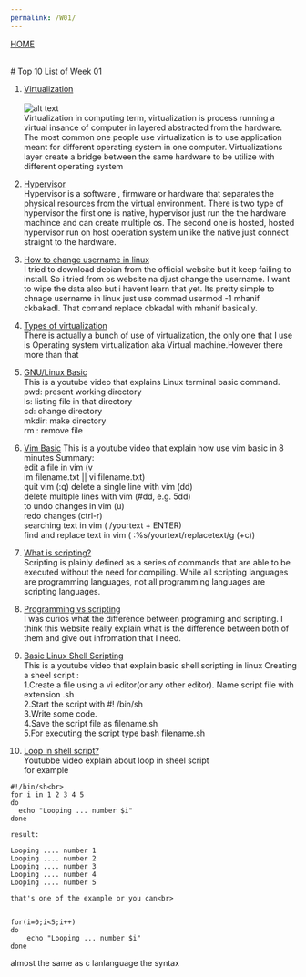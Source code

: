 ```yaml
---
permalink: /W01/
---
```

[HOME](../)

<br>
# Top 10 List of Week 01

1. [Virtualization](https://www.youtube.com/watch?v=iBI31dmqSX0)<br><br>
![alt text](https://resources.infosecinstitute.com/wp-content/uploads/1-123.png) <br>
Virtualization in computing term, virtualization is process running a virtual insance of computer in layered abstracted from the hardware. The most common one people use virtualization is to use application meant for different operating system in one computer. Virtualizations layer create a bridge between the same hardware to be utilize with different operating system 
  
2. [Hypervisor](https://en.wikipedia.org/wiki/Hypervisor)<br>
Hypervisor is a software , firmware or hardware that separates the physical resources from the virtual environment. There is two type of hypervisor the first one is native, hypervisor just run the the hardware machince and can create multiple os. The second one is hosted, hosted hypervisor run on host operation system unlike the native just connect straight to the hardware. 

3. [How to change username in linux](https://www.youtube.com/watch?v=ee2yz41L_3w)<br>
I tried to download debian from the official website but it keep failing to install. So i tried from os website na djust change the username. I want to wipe the data also but i havent learn that yet. Its pretty simple to chnage username in linux just use commad usermod -1 mhanif ckbakadl. That comand replace cbkadal with mhanif basically. 

4. [Types of virtualization](https://www.kelsercorp.com/blog/the-7-types-of-virtualization)<br>
There is actually a bunch of use of virtualization, the only one that I use is Operating system virtualization aka Virtual machine.However there more than that 

5. [GNU/Linux Basic](https://www.youtube.com/watch?v=vhZLTp6N4XA)<br>
This is a youtube video that explains Linux terminal basic command. 
<br>  pwd: present working directory
<br>  ls: listing file in that directory
<br>  cd: change directory
<br>  mkdir: make directory
<br>  rm : remove file

6. [Vim Basic](https://www.youtube.com/watch?v=ggSyF1SVFr4)
This is a youtube video that explain how use vim basic in 8 minutes 
Summary:<br>
edit a file in vim (v<br>im filename.txt || vi filename.txt)<br>
quit vim (:q)
delete a single line with vim (dd)<br>
delete multiple lines with vim (#dd, e.g. 5dd)<br>
to undo changes in vim (u)<br>
redo changes (ctrl-r)<br>
searching text in vim ( /yourtext + ENTER)<br>
find and replace text in vim ( :%s/yourtext/replacetext/g (+c))<br>

7. [What is scripting?](https://en.wikipedia.org/wiki/Scripting_language)<br>
Scripting is plainly defined as a series of commands that are able to be executed without the need for compiling. While all scripting languages are programming languages, not all programming languages are scripting languages. 

8. [Programming vs scripting](https://www.educba.com/programming-vs-scripting/)<br>
I was curios what the difference between programing and scripting. I think this website really explain what is the difference between both of them and give out infromation that I need. 

9. [Basic Linux Shell Scripting](https://www.youtube.com/watch?v=9y5TCwVU8iE&feature=emb_title)<br>
This is a youtube video that explain basic shell scripting in linux 
Creating a sheel script :<br>
1.Create a file using a vi editor(or any other editor).  Name  script file with extension .sh<br>
2.Start the script with #! /bin/sh<br>
3.Write some code.<br>
4.Save the script file as filename.sh<br>
5.For executing the script type bash filename.sh<br>

10. [Loop in shell script?](https://www.youtube.com/watch?v=mhhAbETJpag)<br>
Youtubbe video explain about loop in sheel script<br>
for example<br>
```
#!/bin/sh<br>
for i in 1 2 3 4 5
do
  echo "Looping ... number $i"
done

result:

Looping .... number 1
Looping .... number 2
Looping .... number 3
Looping .... number 4
Looping .... number 5

that's one of the example or you can<br>


for(i=0;i<5;i++)
do
    echo "Looping ... number $i"
done
```

almost the same as c lanlanguage the syntax 




